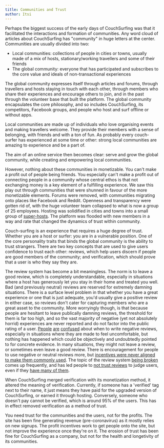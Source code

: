 ```yaml
---
title: Communities and Trust
author: Itsi
---
```


Perhaps the biggest success of the early days of CouchSurfing was that it facilitated the interactions and formation of communities. Any word cloud of articles about CouchSurfing has "community" in huge letters at the center. Communities are usually divided into two:

 - Local communities: collections of people in cities or towns, usually made of a mix of hosts, stationary/working travellers and some of their friends
 - The global community: everyone that has participated and subscribes to the core value and ideals of non-transactional experiences

The global community expresses itself through articles and forums, through travellers and hosts staying in touch with each other, through members who share their experiences and encourage others to join, and in the past through the volunteer base that built the platform. The global community encapsulates the core philosophy, and so includes CouchSurfing, its competitors, Facebook groups, and people who host and surf offline or without apps.

Local communities are made up of individuals who love organising events and making travellers welcome. They provide their members with a sense of belonging, with friends and with a ton of fun. As probably every couch-surfer has experienced at some time or other: strong local communities are amazing to experience and be a part of.

The aim of an online service then becomes clear: serve and grow the global community, while creating and empowering local communities.

However, nothing about these communities in monetizable. You can't make a profit out of people being friends. You especially can't make a profit out of connecting people in a community whose central ethos is that not exchanging money is a key element of a fulfilling experience. We saw this play out through communities that were shunned in favour of the more monetizable elements. Forums were removed, with communities migrating onto places like Facebook and Reddit. Openness and transparency were gotten rid of, with the huge volunteer team collapsed to what is now a group of 25 employees. Hosting was solidified in cities and towns into a small group of [super-hosts](superhosts.md). The platform was flooded with new members in a way and rate that changed the dynamics of trust within community.

Couch-surfing is an experience that requires a huge degree of trust. Whether you are a host or surfer: you are in a vulnerable position. One of the core personality traits that binds the global community is the ability to trust strangers. There are two key concepts that are used to give users confidence to trust each other: reviews, which help users discern if people are good members of the community; and verification, which should prove that a user is who they say they are.

The review system has become a bit meaningless. The norm is to leave a good review, which is completely understandable, especially in situations where a host has generously let you stay in their home and treated you well. Bad (and previously neutral) reviews are reserved for extremely damning situations. There is a surface level problem in that whether you have a great experience or one that is just adequate, you'd usually give a positive review in either case, so reviews don't cater for capturing members who are a great asset to the community. More worryingly though, is that because people are hesitant to leave publically damning reviews, the threshold for them is far too high, and so the vast majority of negative (yet not absolutely horrid) experiences are never reported and do not factor into the public rating of a user. [People](https://www.reddit.com/r/couchsurfing/comments/coknjp/is_it_justified_to_post_this_negative_reference/) [are](https://www.reddit.com/r/couchsurfing/comments/erd3yl/should_i_write_a_negative_review_for_this_person/) [confused](https://www.reddit.com/r/couchsurfing/comments/fczu80/when_to_write_a_bad_review/) about when to write negative reviews, especially in situations where they are made to feel uncomfortable, but nothing has happened which could be objectively and undoubtedly pointed to for concrete evidence. In many situations, they might not leave a review, or sometimes even leave a good review. There is encouragement for people to use negative or neutral reviews more, but [incentives were never aligned to make them commonly used](https://www.reddit.com/r/couchsurfing/comments/214p4j/anyone_else_a_little_bothered_by_the_review/cg9mcq1/). The topic of the review system [being broken](https://www.reddit.com/r/couchsurfing/comments/bjsv7h/the_reference_system_of_cs_looks_somehow_broken/) comes up frequently, and has led people to [not trust reviews](https://www.reddit.com/r/couchsurfing/comments/adlq58/recent_experiences_with_good_profiles_are_making/) to judge users, even if they [have many of them](https://www.reddit.com/r/couchsurfing/comments/7nzrxv/confused_about_people_who_had_bad_experiences/).

When CouchSurfing merged verification with its monetization method, it altered the meaning of verification. Currently, if someone has a 'verified' tag next to their name, it just means they have paid for the upgraded version of CouchSurfing, or earned it through hosting. Conversely, someone who doesn't pay cannot be verified, which is around 95% of the users. This has in effect removed verification as a method of trust.

You need trust for the communities and the users, not for the profits. The site has been fine generating revenue (pre-coronavirus) as it mostly relies on new signups. The profit incentives work to get people onto the site, but not improve the experience once they're on it. The erosion of trust has been fine for CouchSurfing as a company, but not for the health and longetivity of its communities.